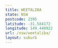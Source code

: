 ```yaml
---
title: WEETALIBA
state: NSW
postcode: 2395
latitude: -31.584172
longitude: 149.440922
url: /nsw/weetaliba/
layout: suburb
---
```

